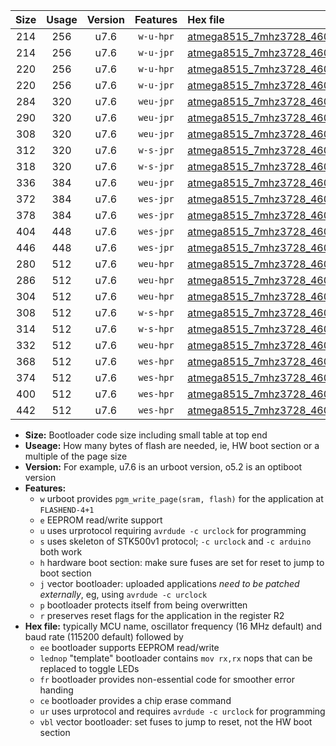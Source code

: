 |Size|Usage|Version|Features|Hex file|
|:-:|:-:|:-:|:-:|:--|
|214|256|u7.6|`w-u-hpr`|[atmega8515_7mhz3728_460800bps_ur.hex](https://raw.githubusercontent.com/stefanrueger/urboot/main//atmega8515_7mhz3728_460800bps_ur.hex)|
|214|256|u7.6|`w-u-jpr`|[atmega8515_7mhz3728_460800bps_ur_vbl.hex](https://raw.githubusercontent.com/stefanrueger/urboot/main//atmega8515_7mhz3728_460800bps_ur_vbl.hex)|
|220|256|u7.6|`w-u-hpr`|[atmega8515_7mhz3728_460800bps_lednop_ur.hex](https://raw.githubusercontent.com/stefanrueger/urboot/main//atmega8515_7mhz3728_460800bps_lednop_ur.hex)|
|220|256|u7.6|`w-u-jpr`|[atmega8515_7mhz3728_460800bps_lednop_ur_vbl.hex](https://raw.githubusercontent.com/stefanrueger/urboot/main//atmega8515_7mhz3728_460800bps_lednop_ur_vbl.hex)|
|284|320|u7.6|`weu-jpr`|[atmega8515_7mhz3728_460800bps_ee_ur_vbl.hex](https://raw.githubusercontent.com/stefanrueger/urboot/main//atmega8515_7mhz3728_460800bps_ee_ur_vbl.hex)|
|290|320|u7.6|`weu-jpr`|[atmega8515_7mhz3728_460800bps_ee_lednop_ur_vbl.hex](https://raw.githubusercontent.com/stefanrueger/urboot/main//atmega8515_7mhz3728_460800bps_ee_lednop_ur_vbl.hex)|
|308|320|u7.6|`weu-jpr`|[atmega8515_7mhz3728_460800bps_ee_lednop_fr_ur_vbl.hex](https://raw.githubusercontent.com/stefanrueger/urboot/main//atmega8515_7mhz3728_460800bps_ee_lednop_fr_ur_vbl.hex)|
|312|320|u7.6|`w-s-jpr`|[atmega8515_7mhz3728_460800bps_vbl.hex](https://raw.githubusercontent.com/stefanrueger/urboot/main//atmega8515_7mhz3728_460800bps_vbl.hex)|
|318|320|u7.6|`w-s-jpr`|[atmega8515_7mhz3728_460800bps_lednop_vbl.hex](https://raw.githubusercontent.com/stefanrueger/urboot/main//atmega8515_7mhz3728_460800bps_lednop_vbl.hex)|
|336|384|u7.6|`weu-jpr`|[atmega8515_7mhz3728_460800bps_ee_lednop_fr_ce_ur_vbl.hex](https://raw.githubusercontent.com/stefanrueger/urboot/main//atmega8515_7mhz3728_460800bps_ee_lednop_fr_ce_ur_vbl.hex)|
|372|384|u7.6|`wes-jpr`|[atmega8515_7mhz3728_460800bps_ee_vbl.hex](https://raw.githubusercontent.com/stefanrueger/urboot/main//atmega8515_7mhz3728_460800bps_ee_vbl.hex)|
|378|384|u7.6|`wes-jpr`|[atmega8515_7mhz3728_460800bps_ee_lednop_vbl.hex](https://raw.githubusercontent.com/stefanrueger/urboot/main//atmega8515_7mhz3728_460800bps_ee_lednop_vbl.hex)|
|404|448|u7.6|`wes-jpr`|[atmega8515_7mhz3728_460800bps_ee_lednop_fr_vbl.hex](https://raw.githubusercontent.com/stefanrueger/urboot/main//atmega8515_7mhz3728_460800bps_ee_lednop_fr_vbl.hex)|
|446|448|u7.6|`wes-jpr`|[atmega8515_7mhz3728_460800bps_ee_lednop_fr_ce_vbl.hex](https://raw.githubusercontent.com/stefanrueger/urboot/main//atmega8515_7mhz3728_460800bps_ee_lednop_fr_ce_vbl.hex)|
|280|512|u7.6|`weu-hpr`|[atmega8515_7mhz3728_460800bps_ee_ur.hex](https://raw.githubusercontent.com/stefanrueger/urboot/main//atmega8515_7mhz3728_460800bps_ee_ur.hex)|
|286|512|u7.6|`weu-hpr`|[atmega8515_7mhz3728_460800bps_ee_lednop_ur.hex](https://raw.githubusercontent.com/stefanrueger/urboot/main//atmega8515_7mhz3728_460800bps_ee_lednop_ur.hex)|
|304|512|u7.6|`weu-hpr`|[atmega8515_7mhz3728_460800bps_ee_lednop_fr_ur.hex](https://raw.githubusercontent.com/stefanrueger/urboot/main//atmega8515_7mhz3728_460800bps_ee_lednop_fr_ur.hex)|
|308|512|u7.6|`w-s-hpr`|[atmega8515_7mhz3728_460800bps.hex](https://raw.githubusercontent.com/stefanrueger/urboot/main//atmega8515_7mhz3728_460800bps.hex)|
|314|512|u7.6|`w-s-hpr`|[atmega8515_7mhz3728_460800bps_lednop.hex](https://raw.githubusercontent.com/stefanrueger/urboot/main//atmega8515_7mhz3728_460800bps_lednop.hex)|
|332|512|u7.6|`weu-hpr`|[atmega8515_7mhz3728_460800bps_ee_lednop_fr_ce_ur.hex](https://raw.githubusercontent.com/stefanrueger/urboot/main//atmega8515_7mhz3728_460800bps_ee_lednop_fr_ce_ur.hex)|
|368|512|u7.6|`wes-hpr`|[atmega8515_7mhz3728_460800bps_ee.hex](https://raw.githubusercontent.com/stefanrueger/urboot/main//atmega8515_7mhz3728_460800bps_ee.hex)|
|374|512|u7.6|`wes-hpr`|[atmega8515_7mhz3728_460800bps_ee_lednop.hex](https://raw.githubusercontent.com/stefanrueger/urboot/main//atmega8515_7mhz3728_460800bps_ee_lednop.hex)|
|400|512|u7.6|`wes-hpr`|[atmega8515_7mhz3728_460800bps_ee_lednop_fr.hex](https://raw.githubusercontent.com/stefanrueger/urboot/main//atmega8515_7mhz3728_460800bps_ee_lednop_fr.hex)|
|442|512|u7.6|`wes-hpr`|[atmega8515_7mhz3728_460800bps_ee_lednop_fr_ce.hex](https://raw.githubusercontent.com/stefanrueger/urboot/main//atmega8515_7mhz3728_460800bps_ee_lednop_fr_ce.hex)|

- **Size:** Bootloader code size including small table at top end
- **Useage:** How many bytes of flash are needed, ie, HW boot section or a multiple of the page size
- **Version:** For example, u7.6 is an urboot version, o5.2 is an optiboot version
- **Features:**
  + `w` urboot provides `pgm_write_page(sram, flash)` for the application at `FLASHEND-4+1`
  + `e` EEPROM read/write support
  + `u` uses urprotocol requiring `avrdude -c urclock` for programming
  + `s` uses skeleton of STK500v1 protocol; `-c urclock` and `-c arduino` both work
  + `h` hardware boot section: make sure fuses are set for reset to jump to boot section
  + `j` vector bootloader: uploaded applications *need to be patched externally*, eg, using `avrdude -c urclock`
  + `p` bootloader protects itself from being overwritten
  + `r` preserves reset flags for the application in the register R2
- **Hex file:** typically MCU name, oscillator frequency (16 MHz default) and baud rate (115200 default) followed by
  + `ee` bootloader supports EEPROM read/write
  + `lednop` "template" bootloader contains `mov rx,rx` nops that can be replaced to toggle LEDs
  + `fr` bootloader provides non-essential code for smoother error handing
  + `ce` bootloader provides a chip erase command
  + `ur` uses urprotocol and requires `avrdude -c urclock` for programming
  + `vbl` vector bootloader: set fuses to jump to reset, not the HW boot section

